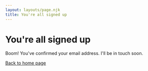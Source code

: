 ```yaml
---
layout: layouts/page.njk
title: You're all signed up
---
```


# You're all signed up

Boom! You've confirmed your email address. I'll be in touch soon.

[Back to home page](/)
